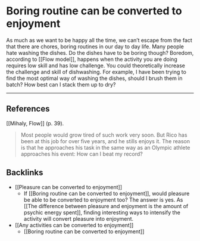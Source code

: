 # Boring routine can be converted to enjoyment
As much as we want to be happy all the time, we can’t escape from the fact that there are chores, boring routines in our day to day life. Many people  hate washing the dishes. Do the dishes have to be boring though? Boredom, according to [[Flow model]], happens when the activity you are doing requires low skill and has low challenge. You could theoretically increase the challenge and skill of dishwashing. For example, I have been trying to find the most optimal way of washing the dishes, should I brush them in batch? How best can I stack them up to dry?

- - -
## References
[[Mihaly, Flow]] (p. 39).
> Most people would grow tired of such work very soon. But Rico has been at this job for over five years, and he stills enjoys it. The reason is that he approaches his task in the same way as an Olympic athlete approaches his event: How can I beat my record?

## Backlinks
* [[Pleasure can be converted to enjoyment]]
	* If [[Boring routine can be converted to enjoyment]], would pleasure be able to be converted to enjoyment too? The answer is yes. As [[The difference between pleasure and enjoyment is the amount of psychic energy spent]], finding interesting ways to intensify the activity will convert pleasure into enjoyment.
* [[Any activities can be converted to enjoyment]]
	* [[Boring routine can be converted to enjoyment]]

<!-- #evergreen #flow -->

<!-- {BearID:E18ECC86-C417-4BFE-BF4D-185D0B788AFF-805-00003A865B4049AC} -->
